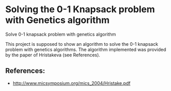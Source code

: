 # Solving the 0-1 Knapsack problem with Genetics algorithm
Solve 0-1 knapsack problem with genetics algorithm

This project is supposed to show an algorithm to solve the 0-1 knapsack problem with genetics algorithms.
The algorithm implemented was provided by the paper of Hristakeva (see References).

## References:
- http://www.micsymposium.org/mics_2004/Hristake.pdf
